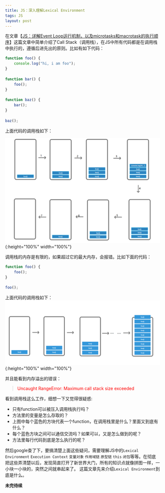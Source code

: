 ```yaml
---
title: JS：深入理解Lexical Environment
tags: JS
layout: post
---
```


在文章【[JS：详解Event Loop运行机制，以及microtasks和macrotask的执行顺序](https://limeii.github.io/2019/09/js-eventloop/)】这篇文章中简单介绍了Call Stack（调用栈），在JS中所有代码都是在调用栈中执行的，遵循后进先出的原则。比如有如下代码：

```js
function foo() {
    console.log("hi, i am foo");
}

function bar() {
    foo();
}

function baz() {
    bar();
}

baz();
```
上面代码的调用栈如下：

![js-lexical-environment](/assets/images/posts/js/js-lexical-environment01.png){:height="100%" width="100%"}

调用栈的内存是有限的，如果超过它的最大内存，会报错。比如下面的代码：

```js
function foo() {
    foo();
}

foo();
```
上面代码的调用栈如下：
![js-lexical-environment](/assets/images/posts/js/js-lexical-environment02.png){:height="100%" width="100%"}

并且能看到内存溢出的错误：
<blockquote>
<p>
<font color="red">Uncaught RangeError: Maximum call stack size exceeded</font>
</p>
</blockquote>

看到调用栈这么工作，细想一下又觉得很疑惑:
- 只有function可以被压入调用栈执行吗？
- 方法里的变量是怎么存取的？
- 上图中每个蓝色的方块代表一个function，在调用栈里是什么？里面又到底有什么？
- 每个蓝色方块之间可以通信交流吗？如果可以，又是怎么做到的呢？
- 方法里每行代码到底是怎么执行的呢？

然后google查了下，要搞清楚上面这些疑问，需要理解JS中的```Lexical Environment``` ```Execution Context``` ```变量对象``` ```作用域链``` ```原型链``` ```this``` ```闭包```等等。在彻底把这些弄清楚以后，发现简直打开了新世界大门，所有的知识点就像拼图一样，一小块一小块的，突然之间就串起来了。 这篇文章先来介绍```Lexical Environment```到底是什么。

**未完待续**